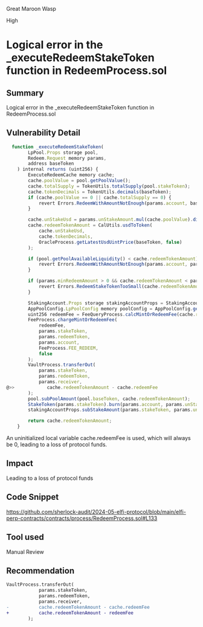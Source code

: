 Great Maroon Wasp

High

# Logical error in the _executeRedeemStakeToken function in RedeemProcess.sol


## Summary
Logical error in the _executeRedeemStakeToken function in RedeemProcess.sol
## Vulnerability Detail
```javascript
  function _executeRedeemStakeToken(
        LpPool.Props storage pool,
        Redeem.Request memory params,
        address baseToken
    ) internal returns (uint256) {
        ExecuteRedeemCache memory cache;
        cache.poolValue = pool.getPoolValue();
        cache.totalSupply = TokenUtils.totalSupply(pool.stakeToken);
        cache.tokenDecimals = TokenUtils.decimals(baseToken);
        if (cache.poolValue == 0 || cache.totalSupply == 0) {
            revert Errors.RedeemWithAmountNotEnough(params.account, baseToken);
        }

        cache.unStakeUsd = params.unStakeAmount.mul(cache.poolValue).div(cache.totalSupply);
        cache.redeemTokenAmount = CalUtils.usdToToken(
            cache.unStakeUsd,
            cache.tokenDecimals,
            OracleProcess.getLatestUsdUintPrice(baseToken, false)
        );

        if (pool.getPoolAvailableLiquidity() < cache.redeemTokenAmount) {
            revert Errors.RedeemWithAmountNotEnough(params.account, params.redeemToken);
        }

        if (params.minRedeemAmount > 0 && cache.redeemTokenAmount < params.minRedeemAmount) {
            revert Errors.RedeemStakeTokenTooSmall(cache.redeemTokenAmount);
        }

        StakingAccount.Props storage stakingAccountProps = StakingAccount.load(params.account);
        AppPoolConfig.LpPoolConfig memory poolConfig = AppPoolConfig.getLpPoolConfig(pool.stakeToken);
        uint256 redeemFee = FeeQueryProcess.calcMintOrRedeemFee(cache.redeemTokenAmount, poolConfig.redeemFeeRate);
        FeeProcess.chargeMintOrRedeemFee(
            redeemFee,
            params.stakeToken,
            params.redeemToken,
            params.account,
            FeeProcess.FEE_REDEEM,
            false
        );
        VaultProcess.transferOut(
            params.stakeToken,
            params.redeemToken,
            params.receiver,
@>>            cache.redeemTokenAmount - cache.redeemFee
        );
        pool.subPoolAmount(pool.baseToken, cache.redeemTokenAmount);
        StakeToken(params.stakeToken).burn(params.account, params.unStakeAmount);
        stakingAccountProps.subStakeAmount(params.stakeToken, params.unStakeAmount);

        return cache.redeemTokenAmount;
    }
```
An uninitialized local variable cache.redeemFee is used, which will always be 0, leading to a loss of protocol funds.
## Impact
Leading to a loss of protocol funds
## Code Snippet
https://github.com/sherlock-audit/2024-05-elfi-protocol/blob/main/elfi-perp-contracts/contracts/process/RedeemProcess.sol#L133
## Tool used

Manual Review

## Recommendation
```diff
VaultProcess.transferOut(
            params.stakeToken,
            params.redeemToken,
            params.receiver,
-           cache.redeemTokenAmount - cache.redeemFee
+           cache.redeemTokenAmount - redeemFee
        );
```
